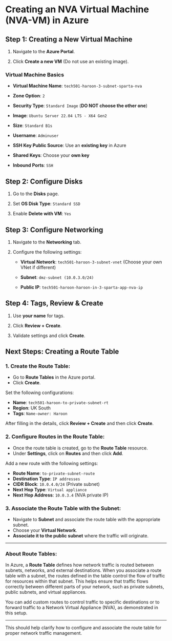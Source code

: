 # Creating an NVA Virtual Machine (NVA-VM) in Azure

## Step 1: Creating a New Virtual Machine

1. Navigate to the **Azure Portal**.
    
2. Click **Create a new VM** (Do not use an existing image).
    

### **Virtual Machine Basics**

- **Virtual Machine Name**: `tech501-haroon-3-subnet-sparta-nva`
    
- **Zone Option**: `2`
    
- **Security Type**: `Standard Image` (**DO NOT choose the other one**)
    
- **Image**: `Ubuntu Server 22.04 LTS - X64 Gen2`
    
- **Size**: `Standard B1s`
    
- **Username**: `Adminuser`
    
- **SSH Key Public Source**: Use an **existing key** in Azure
    
- **Shared Keys**: Choose your **own key**
    
- **Inbound Ports**: `SSH`
    

## Step 2: Configure Disks

1. Go to the **Disks** page.
    
2. Set **OS Disk Type**: `Standard SSD`
    
3. Enable **Delete with VM**: `Yes`
    

## Step 3: Configure Networking

1. Navigate to the **Networking** tab.
    
2. Configure the following settings:
    
    - **Virtual Network**: `tech501-haroon-3-subnet-vnet` (Choose your own VNet if different)
        
    - **Subnet**: `dmz-subnet (10.0.3.0/24)`
        
    - **Public IP**: `tech501-haroon-haroon-in-3-sparta-app-nva-ip`
        

## Step 4: Tags, Review & Create

1. Use **your name** for tags.
    
2. Click **Review + Create**.
    
3. Validate settings and click **Create**.



## Next Steps: Creating a Route Table

### 1. **Create the Route Table**:

- Go to **Route Tables** in the Azure portal.
- Click **Create**.

Set the following configurations:

- **Name**: `tech501-haroon-to-private-subnet-rt`
- **Region**: UK South
- **Tags**: `Name-owner: Haroon`

After filling in the details, click **Review + Create** and then click **Create**.

### 2. **Configure Routes in the Route Table**:

- Once the route table is created, go to the **Route Table** resource.
- Under **Settings**, click on **Routes** and then click **Add**.

Add a new route with the following settings:

- **Route Name**: `to-private-subnet-route`
- **Destination Type**: `IP addresses`
- **CIDR Block**: `10.0.4.0/24` (Private subnet)
- **Next Hop Type**: `Virtual appliance`
- **Next Hop Address**: `10.0.3.4` (NVA private IP)

### 3. **Associate the Route Table with the Subnet**:

- Navigate to **Subnet** and associate the route table with the appropriate subnet.
- Choose your **Virtual Network**.
- **Associate it to the public subnet** where the traffic will originate.

---

### **About Route Tables**:

In Azure, a **Route Table** defines how network traffic is routed between subnets, networks, and external destinations. When you associate a route table with a subnet, the routes defined in the table control the flow of traffic for resources within that subnet. This helps ensure that traffic flows correctly between different parts of your network, such as private subnets, public subnets, and virtual appliances.

You can add custom routes to control traffic to specific destinations or to forward traffic to a Network Virtual Appliance (NVA), as demonstrated in this setup.

---

This should help clarify how to configure and associate the route table for proper network traffic management.